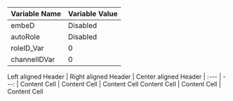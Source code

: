 Variable Name  | Variable Value
------------- | -------------
embeD  | Disabled
autoRole  | Disabled
roleID_Var  |  0
channelIDVar  |  0


Left aligned Header | Right aligned Header | Center aligned Header
| :--- | ---: | 
Content Cell  | Content Cell | Content Cell
Content Cell  | Content Cell | Content Cell
